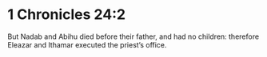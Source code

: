 # 1 Chronicles 24:2

But Nadab and Abihu died before their father, and had no children: therefore Eleazar and Ithamar executed the priest’s office.